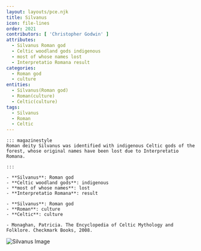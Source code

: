 ```yaml
---
layout: layouts/pce.njk
title: Silvanus
icon: file-lines
order: 2021
contributors: [ 'Christopher Godwin' ]
attributes:
  - Silvanus Roman god
  - Celtic woodland gods indigenous
  - most of whose names lost
  - Interpretatio Romana result
categories:
  - Roman god
  - culture
entities:
  - Silvanus(Roman god)
  - Roman(culture)
  - Celtic(culture)
tags:
  - Silvanus
  - Roman
  - Celtic
---
```

``` tab [group1:Info]
::: magazinestyle
Roman deity Silvanus was identified with indigenous Celtic gods of the forest, whose original names have been lost due to Interpretatio Romana.

:::
```
``` tab [group1:Attributes]
- **Silvanus**: Roman god
- **Celtic woodland gods**: indigenous
- **most of whose names**: lost
- **Interpretatio Romana**: result
```
``` tab [group1:Entities]
- **Silvanus**: Roman god
- **Roman**: culture
- **Celtic**: culture
```
``` tab [group1:Sources]
- Monaghan, Patricia. The Encyclopedia of Celtic Mythology and Folklore. Checkmark Books, 2008.
```
![Silvanus Image]([None])
